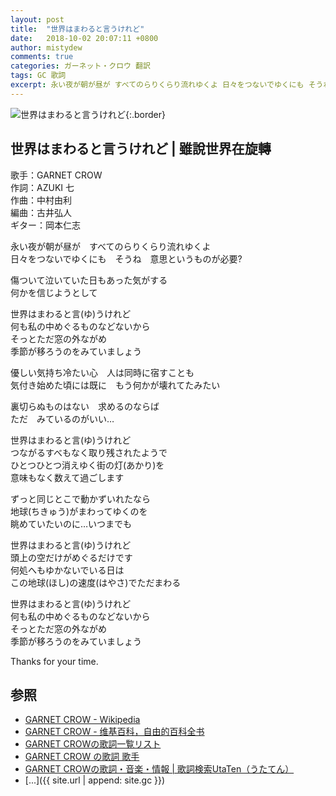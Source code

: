 ```yaml
---
layout: post
title:  "世界はまわると言うけれど"
date:   2018-10-02 20:07:11 +0800
author: mistydew
comments: true
categories: ガーネット・クロウ 翻訳
tags: GC 歌詞
excerpt: 永い夜が朝が昼が すべてのらりくらり流れゆくよ 日々をつないでゆくにも そうね 意思というものが必要?
---
```

![世界はまわると言うけれど](https://raw.githubusercontent.com/mistydew/gc/master/images/cover/single/Single_26th_%E4%B8%96%E7%95%8C%E3%81%AF%E3%81%BE%E3%82%8F%E3%82%8B%E3%81%A8%E8%A8%80%E3%81%86%E3%81%91%E3%82%8C%E3%81%A9.jpg){:.border}

## 世界はまわると言うけれど | 雖說世界在旋轉

歌手：GARNET CROW<br>
作詞：AZUKI 七<br>
作曲：中村由利<br>
編曲：古井弘人<br>
ギター：岡本仁志

永い夜が朝が昼が　すべてのらりくらり流れゆくよ<br>
日々をつないでゆくにも　そうね　意思というものが必要?

傷ついて泣いていた日もあった気がする<br>
何かを信じようとして

世界はまわると言(ゆ)うけれど<br>
何も私の中めぐるものなどないから<br>
そっとただ窓の外ながめ<br>
季節が移ろうのをみていましょう

優しい気持ち冷たい心　人は同時に宿すことも<br>
気付き始めた頃には既に　もう何かが壊れてたみたい

裏切らぬものはない　求めるのならば<br>
ただ　みているのがいい…

世界はまわると言(ゆ)うけれど<br>
つながるすべもなく取り残されたようで<br>
ひとつひとつ消えゆく街の灯(あかり)を<br>
意味もなく数えて過ごします

ずっと同じとこで動かずいれたなら<br>
地球(ちきゅう)がまわってゆくのを<br>
眺めていたいのに…いつまでも

世界はまわると言(ゆ)うけれど<br>
頭上の空だけがめぐるだけです<br>
何処へもゆかないでいる日は<br>
この地球(ほし)の速度(はやさ)でただまわる

世界はまわると言(ゆ)うけれど<br>
何も私の中めぐるものなどないから<br>
そっとただ窓の外ながめ<br>
季節が移ろうのをみていましょう

Thanks for your time.

## 参照
* [GARNET CROW - Wikipedia](https://ja.wikipedia.org/wiki/GARNET_CROW)
* [GARNET CROW - 维基百科，自由的百科全书](https://zh.wikipedia.org/wiki/GARNET_CROW)
* [GARNET CROWの歌詞一覧リスト](https://www.uta-net.com/artist/344)
* [GARNET CROW の歌詞 歌手](http://www.kasi-time.com/subcat-uta-167-1.html)
* [GARNET CROWの歌詞・音楽・情報 \| 歌詞検索UtaTen（うたてん）](https://utaten.com/artist/GARNET+CROW)
* [...]({{ site.url | append: site.gc }})
